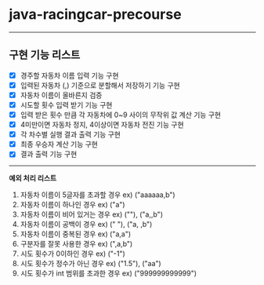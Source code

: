 # java-racingcar-precourse
---
**구현 기능 리스트**
---
- [x] 경주할 자동차 이름 입력 기능 구현
- [x] 입력된 자동차 (,) 기준으로 분할해서 저장하기 기능 구현
- [x] 자동차 이름이 올바른지 검증
- [x] 시도할 횟수 입력 받기 기능 구현
- [x] 입력 받은 횟수 만큼 각 자동차에 0~9 사이의 무작위 값 계산 기능 구현
- [x] 4미만이면 자동차 정지, 4이상이면 자동차 전진 기능 구현
- [x] 각 차수별 실행 결과 출력 기능 구현
- [x] 최종 우승자 계산 기능 구현
- [x] 결과 출력 기능 구현

---
**예외 처리 리스트**
1. 자동차 이름이 5글자를 초과할 경우 ex) ("aaaaaa,b")
2. 자동차 이름이 하나인 경우 ex) ("a")
3. 자동차 이름이 비어 있거는 경우 ex) (""), ("a,,b")
4. 자동차 이름이 공백이 경우 ex) (" "), ("a, ,b")
5. 자동차 이름이 중복된 경우 ex) ("a,a")
6. 구분자를 잘못 사용한 경우 ex) (",a,b")
7. 시도 횟수가 0이하인 경우 ex) ("-1")
8. 시도 횟수가 정수가 아닌 경우 ex) ("1.5"), ("aa")
9. 시도 횟수가 int 범위를 초과한 경우 ex) ("999999999999")